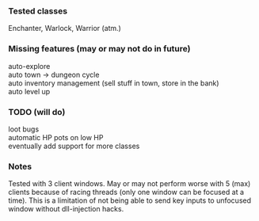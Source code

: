### Tested classes
Enchanter, Warlock, Warrior (atm.)  

### Missing features (may or may not do in future)
auto-explore  
auto town -> dungeon cycle    
auto inventory management (sell stuff in town, store in the bank)  
auto level up  

### TODO (will do)
loot bugs   
automatic HP pots on low HP  
eventually add support for more classes  

### Notes

Tested with 3 client windows. May or may not perform worse with 5 (max) clients because of racing threads (only one window can be focused at a time). This is a limitation of not being able to send key inputs to unfocused window without dll-injection hacks.  
